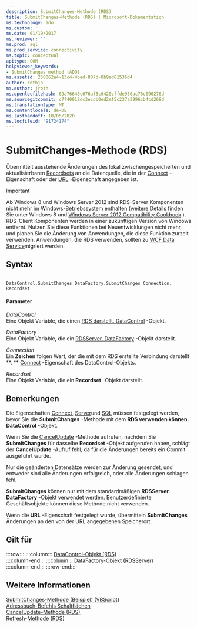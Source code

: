 ```yaml
---
description: SubmitChanges-Methode (RDS)
title: SubmitChanges-Methode (RDS) | Microsoft-Dokumentation
ms.technology: ado
ms.custom: ''
ms.date: 01/19/2017
ms.reviewer: ''
ms.prod: sql
ms.prod_service: connectivity
ms.topic: conceptual
apitype: COM
helpviewer_keywords:
- SubmitChanges method [ADO]
ms.assetid: 250062a4-13c4-4bed-807d-8b9ad81536d4
author: rothja
ms.author: jroth
ms.openlocfilehash: 69a76648c676af5c6420cffde930ac76c096276d
ms.sourcegitcommit: c7f40918dc3ecdb0ed2ef5c237a3996cb4cd268d
ms.translationtype: MT
ms.contentlocale: de-DE
ms.lasthandoff: 10/05/2020
ms.locfileid: "91724174"
---
```

# <a name="submitchanges-method-rds"></a>SubmitChanges-Methode (RDS)
Übermittelt ausstehende Änderungen des lokal zwischengespeicherten und aktualisierbaren [Recordsets](../ado-api/recordset-object-ado.md) an die Datenquelle, die in der [Connect](./connect-property-rds.md) -Eigenschaft oder der [URL](./url-property-rds.md) -Eigenschaft angegeben ist.  
  
> [!IMPORTANT]
>  Ab Windows 8 und Windows Server 2012 sind RDS-Server Komponenten nicht mehr im Windows-Betriebssystem enthalten (weitere Details finden Sie unter Windows 8 und [Windows Server 2012 Compatibility Cookbook](https://www.microsoft.com/download/details.aspx?id=27416) ). RDS-Client Komponenten werden in einer zukünftigen Version von Windows entfernt. Nutzen Sie diese Funktionen bei Neuentwicklungen nicht mehr, und planen Sie die Änderung von Anwendungen, die diese Funktion zurzeit verwenden. Anwendungen, die RDS verwenden, sollten zu [WCF Data Service](/dotnet/framework/wcf/)migriert werden.  
  
## <a name="syntax"></a>Syntax  
  
```  
  
DataControl.SubmitChanges DataFactory.SubmitChanges Connection, Recordset  
```  
  
#### <a name="parameters"></a>Parameter  
 *DataControl*  
 Eine Objekt Variable, die einen [RDS darstellt. DataControl](./datacontrol-object-rds.md) -Objekt.  
  
 *DataFactory*  
 Eine Objekt Variable, die ein [RDSServer. DataFactory](./datafactory-object-rdsserver.md) -Objekt darstellt.  
  
 *Connection*  
 Ein **Zeichen** folgen Wert, der die mit dem RDS erstellte Verbindung darstellt **. ** [Connect](./connect-property-rds.md) -Eigenschaft des DataControl-Objekts.  
  
 *Recordset*  
 Eine Objekt Variable, die ein **Recordset** -Objekt darstellt.  
  
## <a name="remarks"></a>Bemerkungen  
 Die Eigenschaften [Connect](./connect-property-rds.md), [Server](./server-property-rds.md)und [SQL](./sql-property.md) müssen festgelegt werden, bevor Sie die **SubmitChanges** -Methode mit dem **RDS verwenden können. DataControl** -Objekt.  
  
 Wenn Sie die [CancelUpdate](./cancelupdate-method-rds.md) -Methode aufrufen, nachdem Sie **SubmitChanges** für dasselbe **Recordset** -Objekt aufgerufen haben, schlägt der **CancelUpdate** -Aufruf fehl, da für die Änderungen bereits ein Commit ausgeführt wurde.  
  
 Nur die geänderten Datensätze werden zur Änderung gesendet, und entweder sind alle Änderungen erfolgreich, oder alle Änderungen schlagen fehl.  
  
 **SubmitChanges** können nur mit dem standardmäßigen **RDSServer. DataFactory** -Objekt verwendet werden. Benutzerdefinierte Geschäftsobjekte können diese Methode nicht verwenden.  
  
 Wenn die **URL** -Eigenschaft festgelegt wurde, übermitteln **SubmitChanges** Änderungen an den von der URL angegebenen Speicherort.  
  
## <a name="applies-to"></a>Gilt für  

:::row:::
    :::column:::
        [DataControl-Objekt (RDS)](./datacontrol-object-rds.md)  
    :::column-end:::
    :::column:::
        [DataFactory-Objekt (RDSServer)](./datafactory-object-rdsserver.md)  
    :::column-end:::
:::row-end:::

## <a name="see-also"></a>Weitere Informationen  
 [SubmitChanges-Methode (Beispiel) (VBScript)](./submitchanges-method-example-vbscript.md)   
 [Adressbuch-Befehls Schaltflächen](../../guide/remote-data-service/address-book-command-buttons.md)   
 [CancelUpdate-Methode (RDS)](./cancelupdate-method-rds.md)   
 [Refresh-Methode (RDS)](./refresh-method-rds.md)